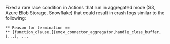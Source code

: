Fixed a rare race condition in Actions that run in aggregated mode (S3, Azure Blob Storage, Snowflake) that could result in crash logs similar to the following:

```
** Reason for termination ==
** {function_clause,[{emqx_connector_aggregator,handle_close_buffer,[...], ...
```
